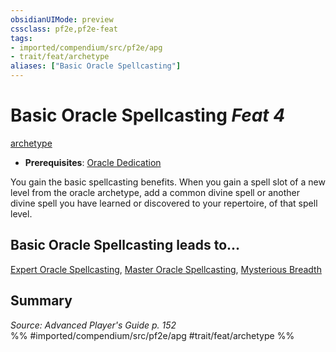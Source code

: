 ```yaml
---
obsidianUIMode: preview
cssclass: pf2e,pf2e-feat
tags:
- imported/compendium/src/pf2e/apg
- trait/feat/archetype
aliases: ["Basic Oracle Spellcasting"]
---
```

# Basic Oracle Spellcasting  *Feat 4*  
[archetype](archetype.md)  

- **Prerequisites**: [Oracle Dedication](oracle-dedication-apg.md)

You gain the basic spellcasting benefits. When you gain a spell slot of a new level from the oracle archetype, add a common divine spell or another divine spell you have learned or discovered to your repertoire, of that spell level.

## Basic Oracle Spellcasting leads to...

[Expert Oracle Spellcasting](expert-oracle-spellcasting-apg.md), [Master Oracle Spellcasting](master-oracle-spellcasting-apg.md), [Mysterious Breadth](mysterious-breadth-apg.md)

## Summary

*Source: Advanced Player's Guide p. 152*  
%% #imported/compendium/src/pf2e/apg #trait/feat/archetype %%